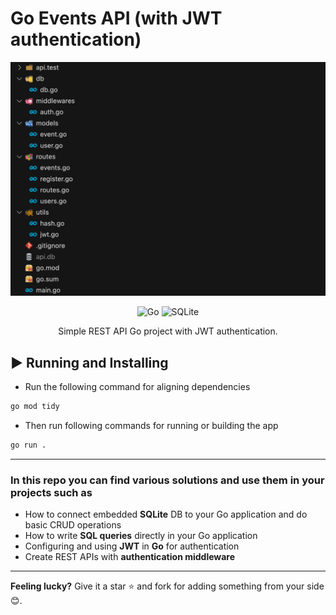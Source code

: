 # Go Events API (with JWT authentication)

![Screenshot](./assets/screenshot.png)

<div align="center">
  <img src="https://img.shields.io/badge/go-%2300ADD8.svg?style=for-the-badge&logo=go&logoColor=white" alt="Go" title="Go">
  <img src="https://img.shields.io/badge/sqlite-%2307405e.svg?style=for-the-badge&logo=sqlite&logoColor=white" alt="SQLite" title="SQLite">
</div>

<p align="center">
  Simple REST API Go project with JWT authentication.
</p>

## ▶️ Running and Installing
- Run the following command for aligning dependencies
```bash
go mod tidy
```

- Then run following commands for running or building the app
```bash
go run .
```

---

### In this repo you can find various solutions and use them in your projects such as

- How to connect embedded **SQLite** DB to your Go application and do basic CRUD operations
- How to write **SQL queries** directly in your Go application
- Configuring and using **JWT** in **Go** for authentication
- Create REST APIs with **authentication middleware**

---

**Feeling lucky?** Give it a star ⭐ and fork for adding something from your side 😊.